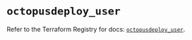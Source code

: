 # `octopusdeploy_user`

Refer to the Terraform Registry for docs: [`octopusdeploy_user`](https://registry.terraform.io/providers/octopusdeploylabs/octopusdeploy/0.43.2/docs/resources/user).
